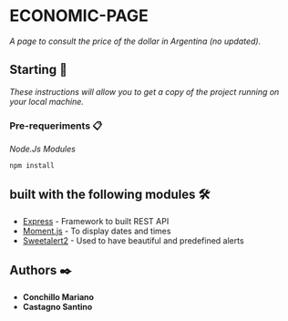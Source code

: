# ECONOMIC-PAGE

_A page to consult the price of the dollar in Argentina (no updated)._

## Starting 🚀

_These instructions will allow you to get a copy of the project running on your local machine._


### Pre-requeriments 📋

_Node.Js Modules_

```
npm install
```

## built with the following modules 🛠️

* [Express](https://expressjs.com/) - Framework to built REST API
* [Moment.js](https://momentjs.com/) - To display dates and times
* [Sweetalert2](https://sweetalert2.github.io/) - Used to have beautiful and predefined alerts

## Authors ✒️

* **Conchillo Mariano** 
* **Castagno Santino** 


